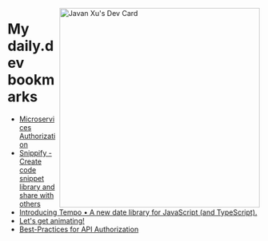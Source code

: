 
<a href="https://app.daily.dev/JavanXU"><img align="right" src="https://api.daily.dev/devcards/e45a150971844cd6959a94bb94e861ea.png?r=quw" width="400" alt="Javan Xu's Dev Card"/></a>

# My daily.dev bookmarks
<!-- daily.dev BOOKMARKS:START -->
- [Microservices Authorization](https://app.daily.dev/posts/yYINKkiSG?utm_source=rss&utm_medium=bookmarks&utm_campaign=6ueXw3FRNQzpNtewCDbI6)
- [Snippify - Create code snippet library and share with others](https://app.daily.dev/posts/KdiOQdPmo?utm_source=rss&utm_medium=bookmarks&utm_campaign=6ueXw3FRNQzpNtewCDbI6)
- [Introducing Tempo • A new date library for JavaScript &lpar;and TypeScript&rpar;.](https://app.daily.dev/posts/6tkm6olhZ?utm_source=rss&utm_medium=bookmarks&utm_campaign=6ueXw3FRNQzpNtewCDbI6)
- [Let&#39;s get animating!](https://app.daily.dev/posts/rlPhQpwTZ?utm_source=rss&utm_medium=bookmarks&utm_campaign=6ueXw3FRNQzpNtewCDbI6)
- [Best-Practices for API Authorization](https://app.daily.dev/posts/j0Fe4ttpA?utm_source=rss&utm_medium=bookmarks&utm_campaign=6ueXw3FRNQzpNtewCDbI6)
<!-- daily.dev BOOKMARKS:END -->
